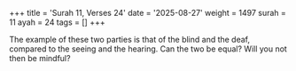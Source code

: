 +++
title = 'Surah 11, Verses 24'
date = '2025-08-27'
weight = 1497
surah = 11
ayah = 24
tags = []
+++

The example of these two parties is that of the blind and the deaf, compared to the seeing and the hearing. Can the two be equal? Will you not then be mindful?